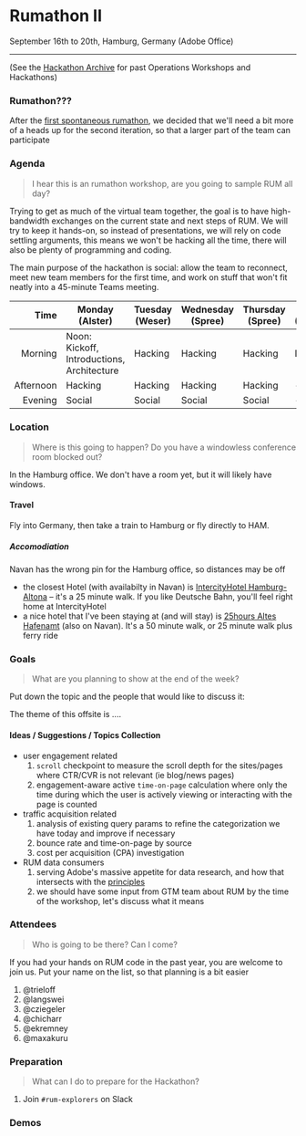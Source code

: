 # Rumathon II

September 16th to 20th, Hamburg, Germany (Adobe Office)

---

(See the [Hackathon Archive](./README.md) for past Operations Workshops and Hackathons)

### Rumathon???

After the [first spontaneous rumathon](./rum-1-bsl.md), we decided that we'll need a bit more of a heads up for the second iteration, so that a larger part of the team can
participate

### Agenda

> I hear this is an rumathon workshop, are you going to sample RUM all day?

Trying to get as much of the virtual team together, the goal is to have high-bandwidth exchanges on the current state and next steps of RUM. We will try to keep it hands-on, so instead
of presentations, we will rely on code settling arguments, this means we won't be hacking all the time, there will also be plenty
of programming and coding.

The main purpose of the hackathon is social: allow the team to reconnect, meet new team members for the first time, and work on
stuff that won't fit neatly into a 45-minute Teams meeting.

|      Time | Monday (Alster)                                        | Tuesday (Weser) | Wednesday (Spree) | Thursday (Spree) | Friday (Spree) |
| --------: | ------------------------------------------------------ | ------- | --------- | -------- | ------- |
|   Morning | Noon: Kickoff, Introductions, Architecture             | Hacking | Hacking   | Hacking  | Demos   |
| Afternoon | Hacking                                                | Hacking | Hacking   | Hacking  | -       |
|   Evening | Social                                                 | Social  | Social    | Social   | -       |

### Location

> Where is this going to happen? Do you have a windowless conference room blocked out?

In the Hamburg office. We don't have a room yet, but it will likely have windows.

#### Travel

Fly into Germany, then take a train to Hamburg or fly directly to HAM.

##### Accomodiation

Navan has the wrong pin for the Hamburg office, so distances may be off

- the closest Hotel (with availabilty in Navan) is [IntercityHotel Hamburg-Altona](https://hrewards.com/de/intercityhotel-hamburg-altona) – it's a 25 minute walk. If you like Deutsche Bahn, you'll feel right home at IntercityHotel
- a nice hotel that I've been staying at (and will stay) is [25hours Altes Hafenamt](https://www.25hours-hotels.com/hotels/hamburg/altes-hafenamt) (also on Navan). It's a 50 minute walk, or 25 minute walk plus ferry ride

### Goals

> What are you planning to show at the end of the week?

Put down the topic and the people that would like to discuss it:

The theme of this offsite is ....

#### Ideas / Suggestions / Topics Collection

- user engagement related
  1. `scroll` checkpoint to measure the scroll depth for the sites/pages where CTR/CVR is not relevant (ie blog/news pages)
  2. engagement-aware active `time-on-page` calculation where only the time during which the user is actively viewing or interacting with the page is counted
- traffic acquisition related
  1. analysis of existing query params to refine the categorization we have today and improve if necessary
  2. bounce rate and time-on-page by source
  3. cost per acquisition (CPA) investigation
- RUM data consumers
  1. serving Adobe's massive appetite for data research, and how that intersects with the [principles](https://github.com/adobe/helix-rum-js/blob/main/vision.md)
  2. we should have some input from GTM team about RUM by the time of the workshop, let's discuss what it means

### Attendees

> Who is going to be there? Can I come?

If you had your hands on RUM code in the past year, you are welcome to join us. Put your name on the list, so that planning is a bit easier

1. @trieloff
2. @langswei
3. @cziegeler
4. @chicharr
5. @ekremney
6. @maxakuru

### Preparation

> What can I do to prepare for the Hackathon?

1. Join `#rum-explorers` on Slack

### Demos
